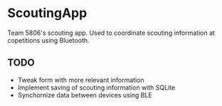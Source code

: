 # ScoutingApp

Team 5806's scouting app. Used to coordinate scouting information at copetitions using Bluetooth.

## TODO

- Tweak form with more relevant information
- Implement saving of scouting information with SQLite
- Synchornize data between devices using BLE
